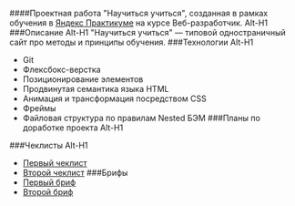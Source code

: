 ####Проектная работа "Научиться учиться", созданная в рамках обучения в [Яндекс Практикуме](https://practicum.yandex.ru) на курсе Веб-разработчик.
Alt-H1
###Описание
Alt-H1
"Научиться учиться" — типовой одностраничный сайт про методы и принципы обучения.
###Технологии
Alt-H1
* Git
* Флексбокс-верстка
* Позиционирование элементов
* Продвинутая семантика языка HTML
* Анимация и трансформация посредством CSS
* Фреймы
* Файловая структура по правилам Nested БЭМ
###Планы по доработке проекта
Alt-H1

###Чеклисты
Alt-H1
* [Первый чеклист](https://code.s3.yandex.net/web-developer/checklists-pdf/new-program/checklist-1.pdf)
* [Второй чеклист](https://code.s3.yandex.net/web-developer/checklists-pdf/new-program/checklist-2.pdf)
###Брифы
* [Первый бриф](https://code.s3.yandex.net/web-developer/project-1/sprint-1-brief.pdf)
* [Второй бриф](https://code.s3.yandex.net/web-developer/project-1/sprint-2-brief.pdf)